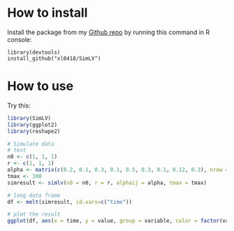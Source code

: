 # How to install
Install the package from my [Github repo](https://github.com/xl0418/SimLV) by running this command in R console:

```
library(devtools)
install_github("xl0418/SimLV")
```
# How to use

Try this:

```r
library(SimLV)
library(ggplot2)
library(reshape2)

# Simulate data
# test
n0 <- c(1, 1, 1)
r <- c(1, 1, 1)
alpha <- matrix(c(0.2, 0.1, 0.3, 0.1, 0.5, 0.3, 0.1, 0.12, 0.3), nrow = 3, byrow = TRUE)
tmax <- 100
simresult <- simlv(n0 = n0, r = r, alphaij = alpha, tmax = tmax)

# long data frame
df <- melt(simresult, id.vars=c("time"))

# plot the result
ggplot(df, aes(x = time, y = value, group = variable, color = factor(variable))) + geom_line(linewidth = 2) + theme_minimal() + xlab("Time") + ylab("Population size") + ggtitle("Simulated population dynamics") + scale_color_discrete(name = "Species")

```

